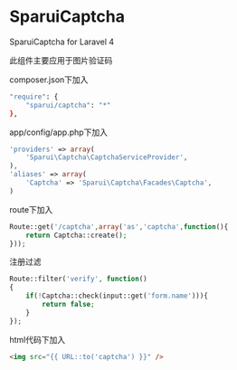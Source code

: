 SparuiCaptcha
==========

SparuiCaptcha for Laravel 4

此组件主要应用于图片验证码

composer.json下加入
```bash
"require": {
	"sparui/captcha": "*"
},
```

app/config/app.php下加入

```php
'providers' => array(
    'Sparui\Captcha\CaptchaServiceProvider',
),
'aliases' => array(
    'Captcha' => 'Sparui\Captcha\Facades\Captcha',
)
```

route下加入
```php
Route::get('/captcha',array('as','captcha',function(){
    return Captcha::create();
}));
```

注册过滤
```php
Route::filter('verify', function()
{
	if(!Captcha::check(input::get('form.name'))){
	    return false;
	}
});
```

html代码下加入
```html
<img src="{{ URL::to('captcha') }}" />
```





